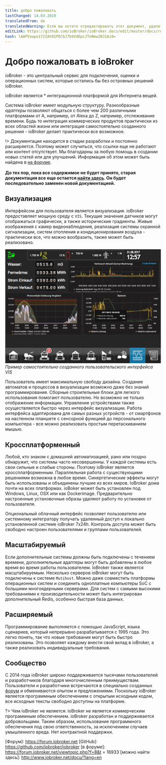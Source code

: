 ```yaml
---
title: добро пожаловать
lastChanged: 14.03.2019
translatedFrom: de
translatedWarning: Если вы хотите отредактировать этот документ, удалите поле «translationFrom», в противном случае этот документ будет снова автоматически переведен
editLink: https://github.com/ioBroker/ioBroker.docs/edit/master/docs/ru/README.md
hash: lAAPVaapo172IAh9IPDCbJ7b9VdDpcJTeNmw2NJIAi0=
---
```

# Добро пожаловать в ioBroker
ioBroker - это центральный сервис для подключения, оценки и операционных систем, которые остались бы без островных решений ioBroker.

ioBroker является * интеграционной платформой для Интернета вещей.

Система ioBroker имеет модульную структуру. Разнообразные *адаптеры* позволяют общаться с более чем 200 различными платформами от A, например, от Alexa до Z, например, отслеживание времени. Будь то интеграция коммерческих продуктов практически из всех областей жизни или интеграция самостоятельно созданного решения - ioBroker делает практически все возможное.

!> Документация находится в стадии разработки и постоянно расширяется. Поэтому может случиться, что ссылки еще не работают или контент отсутствует. Мы благодарны за любую помощь в создании новых статей или для улучшений. Информация об этом может быть найдена в [на форуме](https://forum.iobroker.net). <br><br> **До тех пор, пока все содержимое не будет принято, старая документация все еще остается [найти здесь](http://www.iobroker.net). Он будет последовательно заменен новой документацией.**

## Визуализация
Интерфейсом для пользователя является визуализация. ioBroker предоставляет мощную среду с `VIS`.
Текущие значения датчиков могут отображаться графически, а также исторические градиенты. Живые изображения с камер видеонаблюдения, реализация системы охранной сигнализации, систем отопления и кондиционирования воздуха - практически все, что можно вообразить, также может быть реализовано.

![VIS](../de/media/vis2.png) *Пример самостоятельно созданного пользовательского интерфейса VIS*

Пользователь имеет максимальную свободу дизайна. Создание автоматов и процессов в визуализации возможно даже без знаний программирования. Сборные строительные блоки для легкого использования помогают пользователю. Но возможно не только отображение информации. Управление устройствами также осуществляется быстро через интерфейс визуализации. Работа интерфейса адаптирована для самых разных устройств - от смартфонов на настенном планшете с сенсорной функцией до персонального компьютера - все можно реализовать простым перетаскиванием мышью.

## Кроссплатформенный
Любой, кто знаком с домашней автоматизацией, рано или поздно обнаружит, что системы часто несовершенны. У каждой системы есть свои сильные и слабые стороны. Поэтому ioBroker является кроссплатформенным. Параллельная работа с существующими решениями возможна в любое время. Синергетические эффекты могут быть использованы и объединены лучшие из всех миров. IoBroker дома почти на всех платформах. ioBoker может быть установлен под Windows, Linux, OSX или как Dockerimage. Предварительно настроенные установочные образы удаляют работу по установке от пользователя.

Опциональный облачный интерфейс позволяет пользователю или системному интегратору получать удаленный доступ к локально установленной системе ioBroker 7x24h. Контроль доступа может быть свободно настроен пользователями и группами пользователей.

## Масштабируемый
Если дополнительные системы должны быть подключены с течением времени, дополнительные адаптеры могут быть добавлены в любое время во время работы пользователем. IoBroker также является масштабируемым. Несколько серверов ioBroker могут быть подключены к системе `Mutihost`. Можно даже совместить платформы операционных систем и соединить одноплатные компьютеры SoC с большими многоядерными серверами.
Для систем с самыми высокими требованиями к производительности может быть интегрирован дополнительный Redis, особенно быстрая база данных.

## Расширяемый
Программирование выполняется с помощью JavaScript, языка сценариев, который непрерывно разрабатывается с 1995 года. Это легко понять, так что новые требования могут быть быстро реализованы. Это позволяет каждому внести свой вклад в ioBroker, а также реализовать индивидуальные требования.

## Сообщество
С 2014 года ioBroker широко поддерживается тысячами пользователей и разработчиков благодаря многочисленным преимуществам. Пользователи и разработчики встречаются в специально созданных [форум](https://forum.iobroker.net) и обмениваются опытом и предложениями. Поскольку ioBroker является программным обеспечением с открытым исходным кодом, все исходные тексты свободно доступны на платформе.

?> Чем ioBroker не является: ioBroker не является коммерческим программным обеспечением. ioBroker разработан и поддерживается добровольцами. Таким образом, использование программного обеспечения под свою ответственность, за исключением случаев умышленного вреда.
Нет контрактной поддержки.

[Форум]: https://forum.iobroker.net [GitHub]: https://github.com/iobroker/iobroker [в форуме]: https://forum.iobroker.net/viewtopic.php?f=8&t = 16933 [можно найти здесь]: http://www.iobroker.net/docu/?lang=en
